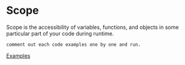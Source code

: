 # Scope

Scope is the accessibility of variables, functions, and objects in some particular part of your code during runtime.


```comment out each code examples one by one and run.```

[Examples](index.js)

